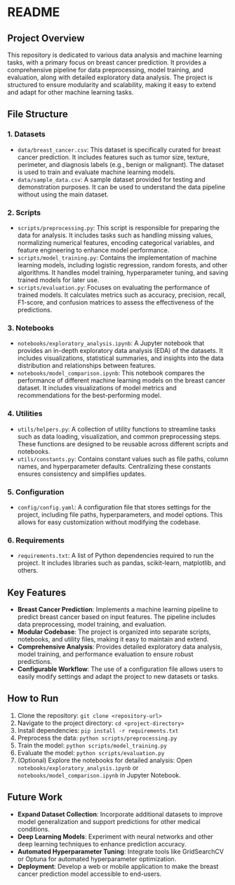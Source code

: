 # README

## Project Overview
This repository is dedicated to various data analysis and machine learning tasks, with a primary focus on breast cancer prediction. It provides a comprehensive pipeline for data preprocessing, model training, and evaluation, along with detailed exploratory data analysis. The project is structured to ensure modularity and scalability, making it easy to extend and adapt for other machine learning tasks.

## File Structure

### 1. **Datasets**
- `data/breast_cancer.csv`: This dataset is specifically curated for breast cancer prediction. It includes features such as tumor size, texture, perimeter, and diagnosis labels (e.g., benign or malignant). The dataset is used to train and evaluate machine learning models.
- `data/sample_data.csv`: A sample dataset provided for testing and demonstration purposes. It can be used to understand the data pipeline without using the main dataset.

### 2. **Scripts**
- `scripts/preprocessing.py`: This script is responsible for preparing the data for analysis. It includes tasks such as handling missing values, normalizing numerical features, encoding categorical variables, and feature engineering to enhance model performance.
- `scripts/model_training.py`: Contains the implementation of machine learning models, including logistic regression, random forests, and other algorithms. It handles model training, hyperparameter tuning, and saving trained models for later use.
- `scripts/evaluation.py`: Focuses on evaluating the performance of trained models. It calculates metrics such as accuracy, precision, recall, F1-score, and confusion matrices to assess the effectiveness of the predictions.

### 3. **Notebooks**
- `notebooks/exploratory_analysis.ipynb`: A Jupyter notebook that provides an in-depth exploratory data analysis (EDA) of the datasets. It includes visualizations, statistical summaries, and insights into the data distribution and relationships between features.
- `notebooks/model_comparison.ipynb`: This notebook compares the performance of different machine learning models on the breast cancer dataset. It includes visualizations of model metrics and recommendations for the best-performing model.

### 4. **Utilities**
- `utils/helpers.py`: A collection of utility functions to streamline tasks such as data loading, visualization, and common preprocessing steps. These functions are designed to be reusable across different scripts and notebooks.
- `utils/constants.py`: Contains constant values such as file paths, column names, and hyperparameter defaults. Centralizing these constants ensures consistency and simplifies updates.

### 5. **Configuration**
- `config/config.yaml`: A configuration file that stores settings for the project, including file paths, hyperparameters, and model options. This allows for easy customization without modifying the codebase.

### 6. **Requirements**
- `requirements.txt`: A list of Python dependencies required to run the project. It includes libraries such as pandas, scikit-learn, matplotlib, and others.

## Key Features
- **Breast Cancer Prediction**: Implements a machine learning pipeline to predict breast cancer based on input features. The pipeline includes data preprocessing, model training, and evaluation.
- **Modular Codebase**: The project is organized into separate scripts, notebooks, and utility files, making it easy to maintain and extend.
- **Comprehensive Analysis**: Provides detailed exploratory data analysis, model training, and performance evaluation to ensure robust predictions.
- **Configurable Workflow**: The use of a configuration file allows users to easily modify settings and adapt the project to new datasets or tasks.

## How to Run
1. Clone the repository: `git clone <repository-url>`
2. Navigate to the project directory: `cd <project-directory>`
3. Install dependencies: `pip install -r requirements.txt`
4. Preprocess the data: `python scripts/preprocessing.py`
5. Train the model: `python scripts/model_training.py`
6. Evaluate the model: `python scripts/evaluation.py`
7. (Optional) Explore the notebooks for detailed analysis: Open `notebooks/exploratory_analysis.ipynb` or `notebooks/model_comparison.ipynb` in Jupyter Notebook.

## Future Work
- **Expand Dataset Collection**: Incorporate additional datasets to improve model generalization and support predictions for other medical conditions.
- **Deep Learning Models**: Experiment with neural networks and other deep learning techniques to enhance prediction accuracy.
- **Automated Hyperparameter Tuning**: Integrate tools like GridSearchCV or Optuna for automated hyperparameter optimization.
- **Deployment**: Develop a web or mobile application to make the breast cancer prediction model accessible to end-users.


